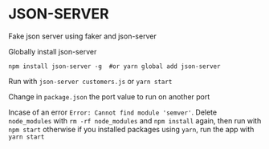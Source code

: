 # JSON-SERVER
Fake json server using faker and json-server

Globally install json-server

```
npm install json-server -g  #or yarn global add json-server
```
 Run with `json-server customers.js` or `yarn start`
 
 Change in `package.json` the port value to run on another port
 
 Incase of an error `Error: Cannot find module 'semver'`. Delete `node_modules` with `rm -rf node_modules` and `npm install` again, then run with `npm start` otherwise if you installed packages using `yarn`, run the app with `yarn start`
